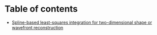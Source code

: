 # Table of contents

* [Spline-based least-squares integration for two-dimensional  shape or wavefront reconstruction](README.md)

